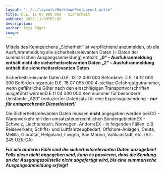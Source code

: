 ```yaml
---
layout: "../../layouts/MarkdownPostLayout.astro"
title: D.E. 11 07 000 000 - Sicherheit
pubDate: 2023-11-09T07:07
description: 
author: Anja Füger
image: 
---
```


Mittels des Kennzeichens „Sicherheit“ ist verpflichtend anzumelden, ob die Ausfuhranmeldung alle sicherheitsrelevanten Daten (= Daten der summarischen Ausgangsanmeldung) enthält: **„0“ – Ausfuhranmeldung enthält nicht die sicherheitsrelevanten Daten „2“ – Ausfuhranmeldung enthält die sicherheitsrelevanten Daten**

Sicherheitsrelevante Daten:D.E. 13 12 000 000 Beförderer D.E. 16 12 000 000 Beförderungsroute D.E. 18 07 055 000 4-stellige Gefahrgutgutnummer, wenn gefährliche Güter nach den einschlägigen Transportvorschriften ausgeführt werdenD.E.11 04 000 000 Kennnummer für besondere Umstände „A20“ (reduzierter Datensatz für eine Expressgutsendung - ***nur für entsprechende Dienstleister!!***

Die Sicherheitsrelevanten Daten müssen **nicht** angegeben werden bei:CO - Warenverkehr mit den umsatzsteuerrechtlichen SondergebietenEX - Schweiz, Liechtenstein, Norwegen, AndorraEX - in folgenden Fällen: z.B. Reiseverkehr, Schiffs- und Luftfahrzeugbedarf, Offshore-Anlagen, Ceuta, Melilla, Gibraltar, Helgoland, Livigno, San Marino, Vatikanstadt, etc. (Art. 245 UZK-DA)

***Für alle anderen Fälle sind die sicherheitsrelevanten Daten anzugeben! Falls diese nicht angegeben sind, kann es passieren, dass die Sendung an der Ausgangszollstelle nicht abgefertigt wird, bis eine summarische Ausgangsanmeldung erfolgt!***